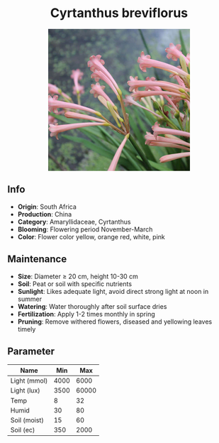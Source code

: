 <h1 align='center'>Cyrtanthus breviflorus</h1>
<p align="center">
    <img 
        align='center'
        width='320'
        src="../images/cyrtanthus breviflorus.png" 
        alt='Cyrtanthus breviflorus' />
</p>

## Info

 - **Origin**: South Africa
 - **Production**: China
 - **Category**: Amaryllidaceae, Cyrtanthus
 - **Blooming**: Flowering period November-March
 - **Color**: Flower color yellow, orange red, white, pink

## Maintenance

 - **Size**: Diameter ≥ 20 cm, height 10-30 cm
 - **Soil**: Peat or soil with specific nutrients
 - **Sunlight**: Likes adequate light, avoid direct strong light at noon in summer
 - **Watering**: Water thoroughly after soil surface dries
 - **Fertilization**: Apply 1-2 times monthly in spring
 - **Pruning**: Remove withered flowers, diseased and yellowing leaves timely

## Parameter

| Name         | Min  | Max   |
|--------------|------|-------|
| Light (mmol) | 4000 | 6000  |
| Light (lux)  | 3500 | 60000 |
| Temp         | 8    | 32    |
| Humid        | 30   | 80    |
| Soil (moist) | 15   | 60    |
| Soil (ec)    | 350  | 2000  |